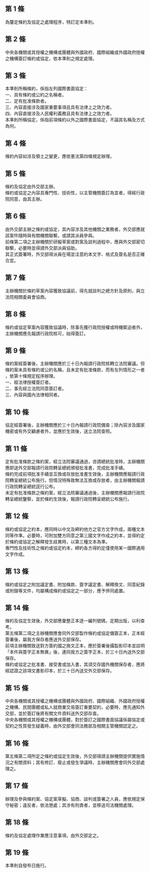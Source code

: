 第 1 條
-------
為釐定條約及協定之處理程序，特訂定本準則。

第 2 條
-------
中央各機關或其授權之機構或團體與外國政府、國際組織或外國政府授權  
之機構簽訂條約或協定，依本準則之規定處理。

第 3 條
-------
本準則所稱條約，係指左列國際書面協定：  
一、具有條約或公約之名稱者。  
二、定有批准條款者。  
三、內容直接涉及國家重要事項且具有法律上之效力者。  
四、內容直接涉及人民權利義務且具有法律上之效力者。  
本準則所稱協定，係指前項條約以外之國際書面協定，不論其名稱及方式  
為何。

第 4 條
-------
條約內容如涉及領土之變更，應依憲法第四條規定辦理。

第 5 條
-------
條約及協定由外交部主辦。  
條約或協定之內容具專門性、技術性，以主管機關簽訂為宜者，得經行政  
院同意，由其主辦。

第 6 條
-------
由外交部主辦之條約或協定，其內容涉及其他機關之業務者，外交部應就  
該案件隨時與有關機關聯繫，或請其派員參與。  
前條第二項之主辦機關於研擬草案或對案及談判過程中，應與外交部密切  
聯繫，必要時並得請外交部派員協助。  
其正式簽署時，外交部得派員在場並注意約本文字、格式及簽名是否正確  
合宜。

第 7 條
-------
主辦機關於條約草案內容獲致協議前，得先就談判之總方針及原則，與立  
法院相關委員會協商。

第 8 條
-------
條約或協定草案內容獲致協議時，除事先獲行政院授權或時機緊迫者外，  
主辦機關應先報請行政院核可，始得簽訂。

第 9 條
-------
條約案經簽署後，主辦機關應於三十日內報請行政院核轉立法院審議。但  
條約案未具有條約或公約名稱，且未定有批准條款，而有左列情形之一者  
，依第十條規定程序辦理。  
一、經法律授權簽訂者。  
二、事先經立法院同意簽訂者。  
三、內容與國內法律相同者。

第 10 條
--------
協定經簽署後，主辦機關應於三十日內報請行政院備查；除內容涉及國家  
機密或有外交顧慮者外，並應於生效後，送立法院查照。

第 11 條
--------
定有批准條款之條約案，經立法院審議通過，咨請總統批准時，主辦機關  
應即送外交部報請行政院轉呈總統頒發批准書，完成批准手續。   
條約完成前項批准手續並互換或存放批准書生效後，主辦機關應報請行政  
院轉呈總統公布施行。但情況特殊致無法互換或存放者，由主辦機關報請  
行政院轉呈總統逕行公布。   
未定有批准條款之條約案，經立法院審議通過後，主辦機關應報請行政院  
轉呈總統鑒察，並於條約生效後，報請行政院轉呈總統公布施行。

第 12 條
--------
條約或協定之約本，應同時以中文及締約他方之官方文字作成，兩種文本  
同等作準。必要時，可附加雙方同意之第三國文字作成之約本，並得約定  
於條約或協定之解釋發生歧異時，以第三種文本為準。  
專門性及技術性之條約或協定約本，締約各方得約定僅使用某一國際通用  
文字作成。

第 13 條
--------
條約或協定之附加議定書、附加條款、簽字議定書、解釋換文、同意紀錄  
或附錄等文件，均屬構成條約或協定之一部分，應予併同處置。

第 14 條
--------
條約及協定生效後，外交部應彙整正本逐一編列號碼，定期出版，以利查  
考。  
第五條第二項之主辦機關應會同外交部製作條約或協定備簽正本，正本經  
簽署後，屬我方保存者應送外交部保存。  
前項主辦機關致送對方簽約國之換文正本，應於簽署後攝製影印本並註明  
「本件與簽字正本無異」後，連同我方之簽字正本，於三十日內送外交部  
保存。  
條約或協定之批准書、接受書或加入書，其須交存國外機關保存者，應將  
經認證之該項文書影印本，於三十日內送交外交部保存。

第 15 條
--------
中央各機關或其授權之機構或團體與外國政府、國際組織、外國政府授權  
之機構、民間團體或私人就商業交易簽訂重要契約，必要時，應先通知外  
交部，並於簽訂後將有關文件資料送外交部存查。  
中央各機關或其授權之機構或團體，對於簽訂之國際書面協議係屬協定或  
契約之性質發生疑義時，由外交部會同法務部及相關主管機關認定之。

第 16 條
--------
第五條第二項所定之條約或協定生效後，外交部得請主辦機關提供實施情  
況之有關資料；其有修訂、廢止或發生爭議時，主辦機關應會同外交部處  
理之。

第 17 條
--------
辦理及參與條約案、協定案草擬、協商、談判或簽署之人員，應依規定保  
守秘密；違反者，依法懲處；其涉有刑責者，並移送司法機關處理。

第 18 條
--------
條約及協定處理作業應注意事項，由外交部定之。

第 19 條
--------
本準則自發布日施行。

